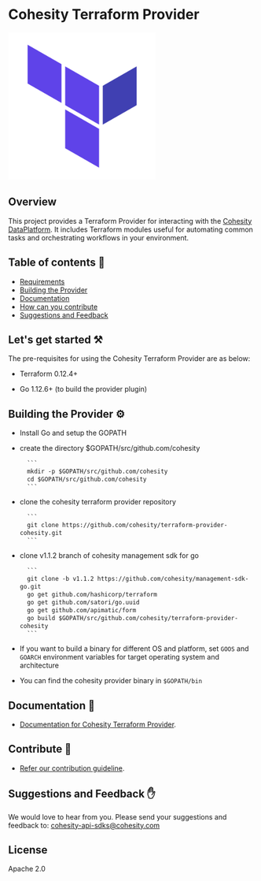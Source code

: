 # Cohesity Terraform Provider

![](docs/assets/images/terraform.png)

## Overview

This project provides a Terraform Provider for interacting with the [Cohesity DataPlatform](https://www.cohesity.com/products/data-platform). It includes Terraform modules useful for automating common tasks and orchestrating workflows in your environment.

## Table of contents :scroll:

 - [Requirements](#get-startedt)
 - [Building the Provider](#building)
 - [Documentation](#doc)
 - [How can you contribute](#contribute)
 - [Suggestions and Feedback](#suggest)
 

## <a name="get-started"></a> Let's get started :hammer_and_pick:

The pre-requisites for using the Cohesity Terraform Provider are as below:

- Terraform 0.12.4+

- Go 1.12.6+ (to build the provider plugin)

## <a name="building"></a> Building the Provider :gear:

- Install Go and setup the GOPATH
- create the directory $GOPATH/src/github.com/cohesity <br>

        ```
        mkdir -p $GOPATH/src/github.com/cohesity
        cd $GOPATH/src/github.com/cohesity
        ```

- clone the cohesity terraform provider repository <br>

        ```
        git clone https://github.com/cohesity/terraform-provider-cohesity.git
        ```

- clone v1.1.2 branch of cohesity management sdk for go <br>

        ```
        git clone -b v1.1.2 https://github.com/cohesity/management-sdk-go.git 
        go get github.com/hashicorp/terraform
        go get github.com/satori/go.uuid
        go get github.com/apimatic/form
        go build $GOPATH/src/github.com/cohesity/terraform-provider-cohesity
        ```

 - If you want to build a binary for different OS and platform, set `GOOS` and `GOARCH` environment variables for target operating system and architecture

- You can find the cohesity provider binary in `$GOPATH/bin`

## <a name="doc"></a> Documentation :book:

* [Documentation for Cohesity Terraform Provider](https://github.com/cohesity/terraform-provider-cohesity/tree/master/docs).


## <a name="contribute"></a> Contribute :handshake:

* [Refer our contribution guideline](https://github.com/cohesity/terraform-provider-cohesity/tree/master/CONTRIBUTING.md).

## <a name="suggest"></a> Suggestions and Feedback :raised_hand:

We would love to hear from you. Please send your suggestions and feedback to: [cohesity-api-sdks@cohesity.com](mailto:cohesity-api-sdks@cohesity.com)

## License

Apache 2.0
